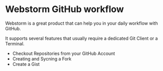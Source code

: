 # Webstorm GitHub workflow

Webstorm is a great product that can help you in your daily workflow with GitHub.

It supports several features that usually require a dedicated Git Client or a Terminal.

- Checkout Repositories from your GitHub Account
- Creating and Sycning a Fork
- Create a Gist
